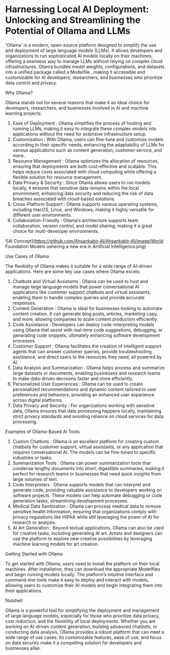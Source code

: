 # Harnessing Local AI Deployment: Unlocking and Streamlining the Potential of Ollama and LLMs

'Ollama' is a modern, open-source platform designed to simplify the use and deployment of large language models (LLMs). It allows developers and organizations to run sophisticated AI models locally on their machines, offering a seamless way to manage LLMs without relying on complex cloud infrastructures. Ollama bundles model weights, configurations, and datasets into a unified package called a  Modelfile , making it accessible and customizable for AI developers, researchers, and businesses who prioritize data control and privacy.

  Why Ollama?

Ollama stands out for several reasons that make it an ideal choice for developers, researchers, and businesses involved in AI and machine learning projects:

1.  Ease of Deployment : Ollama simplifies the process of hosting and running LLMs, making it easy to integrate these complex models into applications without the need for extensive infrastructure setup.
2.  Customization : With Ollama, users can fine-tune and customize models according to their specific needs, enhancing the adaptability of LLMs for various applications such as content generation, customer service, and more.
3.  Resource Management : Ollama optimizes the allocation of resources, ensuring that deployments are both cost-effective and scalable. This helps reduce costs associated with cloud computing while offering a flexible solution for resource management.
4.  Data Privacy & Security : Since Ollama allows users to run models locally, it ensures that sensitive data remains within the local environment, enhancing data security and reducing the risk of data breaches associated with cloud-based solutions.
5.  Cross-Platform Support : Ollama supports various operating systems, including macOS, Linux, and Windows, making it highly versatile for different user environments.
6.  Collaboration-Friendly : Ollama’s architecture supports team collaboration, version control, and model sharing, making it a great choice for multi-developer environments.

![AI Concept](https://github.com/Ahsankabir-AI/Ahsankabir-AI/image/World Foundation Models ushering a new era in Artificial Intelligence.png)

  Use Cases of Ollama

The flexibility of Ollama makes it suitable for a wide range of AI-driven applications. Here are some key use cases where Ollama excels:

1.  Chatbots and Virtual Assistants : Ollama can be used to host and manage large language models that power conversational AI applications like customer support chatbots and virtual assistants, enabling them to handle complex queries and provide accurate responses.
2.  Content Generation : Ollama is ideal for businesses looking to automate content creation. It can generate blog posts, articles, marketing copy, and more, allowing companies to scale content production efficiently.
3.  Code Assistance : Developers can deploy code-interpreting models using Ollama that assist with real-time code suggestions, debugging, or generating code snippets, ultimately enhancing software development processes.
4.  Customer Support : Ollama facilitates the creation of intelligent support agents that can answer customer queries, provide troubleshooting assistance, and direct users to the resources they need, all powered by AI.
5.  Data Analysis and Summarization : Ollama helps process and summarize large datasets or documents, enabling businesses and research teams to make data-driven decisions faster and more efficiently.
6.  Personalized User Experiences : Ollama can be used to create personalized recommendations and dynamic content tailored to user preferences and behaviors, providing an enhanced user experience across digital platforms.
7.  Data Privacy and Security : For organizations working with sensitive data, Ollama ensures that data processing happens locally, maintaining strict privacy standards and avoiding reliance on cloud services for data processing.

  Examples of Ollama-Based AI Tools

1.  Custom Chatbots : Ollama is an excellent platform for creating custom chatbots for customer support, virtual assistants, or any application that requires conversational AI. The models can be fine-tuned to specific industries or tasks.
2.  Summarization Tools : Ollama can power summarization tools that condense lengthy documents into short, digestible summaries, making it perfect for research teams or businesses that need quick insights from large volumes of text.
3.  Code Interpreters : Ollama supports models that can interpret and generate code, providing valuable assistance to developers working on software projects. These models can help automate debugging or code generation tasks, streamlining development processes.
4.  Medical Data Sanitization : Ollama can process medical data to remove sensitive health information, ensuring that organizations comply with privacy regulations like HIPAA while still leveraging the power of AI for research or analysis.
5.  AI Art Generation : Beyond textual applications, Ollama can also be used for creative tasks, including generating AI art. Artists and designers can use the platform to explore new creative possibilities by leveraging machine learning models for art creation.

  Getting Started with Ollama

To get started with Ollama, users need to install the platform on their local machines. After installation, they can download the appropriate Modelfiles and begin running models locally. The platform’s intuitive interface and command-line tools make it easy to deploy and interact with models, allowing users to customize their AI models and begin integrating them into their applications.

  Nutshell

Ollama is a powerful tool for simplifying the deployment and management of large language models, especially for those who prioritize data privacy, cost reduction, and the flexibility of local deployments. Whether you are working on AI-driven content generation, building advanced chatbots, or conducting data analysis, Ollama provides a robust platform that can meet a wide range of use cases. Its customizable features, ease of use, and focus on data security make it a compelling solution for developers and businesses alike.
